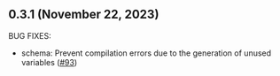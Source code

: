 ## 0.3.1 (November 22, 2023)

BUG FIXES:

* schema: Prevent compilation errors due to the generation of unused variables ([#93](https://github.com/starburstdata/terraform-plugin-codegen-framework/issues/93))

